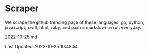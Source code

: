 # Scraper

We scrape the github trending page of these languages: go, python, javascript, swift, html, ruby, and push a markdown result everyday.

[2022-10-25.md](https://github.com/henson/Scraper/blob/master/2022-10-25.md)

Last Updated: 2022-10-25 10:48:54
